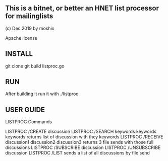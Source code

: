 This is a bitnet, or better an HNET list processor for mailinglists
-------------------------------------------------------------------


(c) Dec 2019 by moshix


Apache license




INSTALL
------

git clone
git build listproc.go


RUN
---

After building it run it with ./listproc


USER GUIDE
----------

LISTPROC Commands

LISTPROC /CREATE discussion
LISTPROC /SEARCH keywords keywords keywords returns list of discussion with they keywords
LISTPROC /RECEIVE discussion1 discussion2 discussion3 returns 3 file sends with those full discussions
LISTPROC /SUBSCRIBE   discussion
LISTPROC /UNSUBSCRIBE discussion
LISTPROC /LIST     sends a list of all discussions by file send

